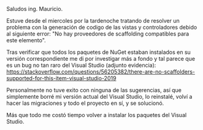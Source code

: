Saludos ing. Mauricio.

Estuve desde el miercoles por la tardenoche tratando de resolver un problema con la generación de codigo de las vistas y controladores debido al siguiente error: "No hay proveedores de scaffolding compatibles para este elemento".

Tras verificar que todos los paquetes de NuGet estaban instalados en su versión correspondiente me di por investigar más a fondo y tal parece que es un bug no tan raro del Visual Studio (adjunto evidencia): https://stackoverflow.com/questions/56205382/there-are-no-scaffolders-supported-for-this-item-visual-studio-2019

Personalmente no tuve exito con ninguna de las sugerencias, así que simplemente borré mi versión actual del Visual Studio, lo reinstalé, volví a hacer las migraciones y todo el proyecto en sí, y se solucionó.

Más que todo me costó tiempo volver a instalar los paquetes del Visual Studio.
